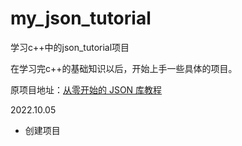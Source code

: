 # my_json_tutorial


学习c++中的json_tutorial项目

在学习完c++的基础知识以后，开始上手一些具体的项目。

原项目地址：[从零开始的 JSON 库教程](https://github.com/miloyip/json-tutorial)

2022.10.05 

- 创建项目

